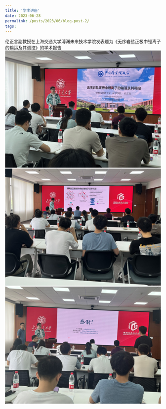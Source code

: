 ```yaml
---
title: '学术讲座'
date: 2023-06-28
permalink: /posts/2023/06/blog-post-2/
tags:
---
```


伦正言副教授在上海交通大学溥渊未来技术学院发表题为《无序岩盐正极中锂离子的输运及其调控》的学术报告
![Report3.jpg](/images/News/Report3.jpg)<br>
![Report1.jpg](/images/News/Report1.jpg)<br>
![Report2.jpg](/images/News/Report2.jpg)